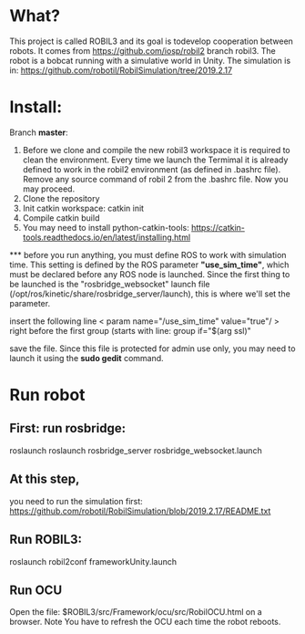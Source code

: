 # What?
This project is called ROBIL3 and its goal is todevelop cooperation between robots.
It comes from https://github.com/iosp/robil2 branch robil3.
The robot is a bobcat running with a simulative world in Unity.
The simulation is in:
 https://github.com/robotil/RobilSimulation/tree/2019.2.17
 
# Install:
Branch **master**: 
1. Before we clone and compile the new robil3 workspace it is required to clean the environment.
   Every time we launch the Termimal it is already defined to work in the robil2 environment (as defined in .bashrc file).
   Remove any source command of robil 2 from the .bashrc file. Now you may proceed.
2. Clone the repository 
3. Init catkin workspace: catkin init
4. Compile catkin build
5. You may need to install python-catkin-tools: https://catkin-tools.readthedocs.io/en/latest/installing.html

*** before you run anything, you must define ROS to work with simulation time. This setting is defined by the ROS parameter **"use_sim_time"**, which must be declared before any ROS node is launched.
Since the first thing to be launched is the "rosbridge_websocket" launch file (/opt/ros/kinetic/share/rosbridge_server/launch), this is where we'll set the parameter.

insert the following line &lt; param name="/use_sim_time" value="true"/ &gt; right before the first group (starts with line: group if="$(arg ssl)"
 
save the file.
Since this file is protected for admin use only, you may need to launch it using the **sudo gedit** command.
# Run robot

## First: run rosbridge:
 roslaunch roslaunch rosbridge_server rosbridge_websocket.launch
 
## At this step, 
you need to run the simulation first: https://github.com/robotil/RobilSimulation/blob/2019.2.17/README.txt
 
## Run ROBIL3:
roslaunch robil2conf frameworkUnity.launch

## Run OCU
Open the file: $ROBIL3/src/Framework/ocu/src/RobilOCU.html on a browser.
Note You have to refresh the OCU each time the robot reboots.


